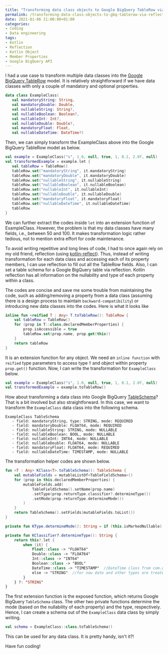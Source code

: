 ```yaml
---
title: "Transforming data class objects to Google BigQuery TableRow via reflection in Kotlin"
permalink: /transforming-data-class-objects-to-gbq-tablerow-via-reflection-in-kotlin
date: 2021-01-06 21:00:00+01:00
categories:
- Coding
- Data engineering
tags:
- Kotlin
- Reflection
- Kotlin Object
- Member Properties
- Google BigQuery API
---
```


I had a use case to transform multiple data classes into the [Google BigQuery TableRow](https://developers.google.com/resources/api-libraries/documentation/bigquery/v2/java/latest/index.html?com/google/api/services/bigquery/model/TableRow.html) model.
It is relatively straightforward if we have data classes with only a couple of mandatory and optional properties.

```kotlin
data class ExampleClass(
   val mandatoryString: String,
   val mandatoryDouble: Double,
   val nullableString: String?,
   val nullableBoolean: Boolean?,
   val nullableInt: Int?,
   val nullableDouble: Double?,
   val mandatoryFloat: Float,
   val nullableDateTime: DateTime?)
```

Then, we can simply transform the ExampleClass above into the Google BigQuery TableRow model as below.

```kotlin
val example = ExampleClass("s", 1.0, null, true, 1, 0.1, 2.0f, null)
val transformedExample = example.let {
   val tableRow = TableRow()
   tableRow.set("mandatoryString", it.mandatoryString)
   tableRow.set("mandatoryDouble", it.mandatoryDouble)
   tableRow.set("nullableString", it.nullableString)
   tableRow.set("nullableBoolean", it.nullableBoolean)
   tableRow.set("nullableInt", it.nullableInt)
   tableRow.set("nullableDouble", it.nullableDouble)
   tableRow.set("mandatoryFloat", it.mandatoryFloat)
   tableRow.set("nullableDateTime", it.nullableDateTime)
   tableRow
}
```

We can further extract the codes inside `let` into an extension function of ExampleClass. However, the problem is that 
my data classes have many fields, i.e., between 50 and 100. It makes transformation logic rather tedious, not to mention extra effort for code maintenance.

To avoid writing repetitive and long lines of code, I had to once again rely on my old friend, reflection (using [kotlin-reflect](https://kotlinlang.org/api/latest/jvm/stdlib/kotlin.reflect/)).
Thus, instead of writing transformation for each data class and accessing each of its property members, I can use reflection to fill out all the TableRow fields. 
Also, I can set a table schema for a Google BigQuery table via reflection. Kotlin reflection has all information on the nullability and type of each property within a class.

The codes are concise and save me some trouble from maintaining the code, such as adding/removing a property from a data class (assuming there is a design process to maintain `backward-compatibility`) 
or introducing new data classes into the codes. Here is what it looks like

```kotlin
inline fun <reified T : Any> T.toTableRow(): TableRow {
    val tableRow = TableRow()
    for (prop in T::class.declaredMemberProperties) {
        prop.isAccessible = true
        tableRow.set(prop.name, prop.get(this))
    }
    return tableRow
}
```

It is an extension function for any object. We need an `inline function` with `reified` type parameters to access
type `T` and object within property `prop.get()` function. Now, I can write the transformation for `ExampleClass` below.

```kotlin
val example = ExampleClass("s", 1.0, null, true, 1, 0.1, 2.0f, null)
val transformedExample = example.toTableRow()
```

How about transforming a data class into Google BigQuery [TableSchema](https://cloud.google.com/bigquery/docs/schemas)?
That is a bit involved but also straightforward. In this case, we want to transform the `ExampleClass` data class into the following schema.

```
ExampleClass TableSchema
   - field: mandatoryString, type: STRING, mode: REQUIRED
   - field: mandatoryDouble: FLOAT64, mode: REQUIRED
   - field: nullableString: STRING, mode: NULLABLE
   - field: nullableBoolean: BOOL, mode: NULLABLE
   - field: nullableInt: INT64, mode: NULLABLE
   - field: nullableDouble: FLOAT64, mode: NULLABLE
   - field: mandatoryFloat: FLOAT64, mode: REQUIRED
   - field: nullableDateTime: TIMESTAMP, mode: NULLABLE
```

The transformation helper codes are shown below.

```kotlin
fun <T : Any> KClass<T>.toTableSchema(): TableSchema {
    val mutableFields = mutableListOf<TableFieldSchema>()
    for (prop in this.declaredMemberProperties) {
        mutableFields.add(
            TableFieldSchema().setName(prop.name)
            .setType(prop.returnType.classifier?.determineType())
            .setMode(prop.returnType.determineMode())
        )
    }
    return TableSchema().setFields(mutableFields.toList())
}

private fun KType.determineMode(): String = if (this.isMarkedNullable) "NULLABLE" else "REQUIRED"

private fun KClassifier?.determineType(): String {
    return this?.let {
        when (it) {
            Float::class -> "FLOAT64"
            Double::class -> "FLOAT64"
            Int::class -> "INT64"
            Boolean::class -> "BOOL"
            DateTime::class -> "TIMESTAMP"  //DateTime class from com.google.api.client.util.DateTime
            else -> "STRING"  //for now date and other types are treated as string
        }
    } ?: "STRING"
}
```

The first extension function is the exposed function, which returns Google BigQuery `TableSchema` class.
The other two private functions determine the mode (based on the nullability of each property) and the type, respectively.
Hence, I can create a schema out of the `ExampleClass` data class by simply writing.

```kotlin
val schema = ExampleClass::class.toTableSchema()
```

This can be used for any data class. It is pretty handy, isn't it?!

Have fun coding!
